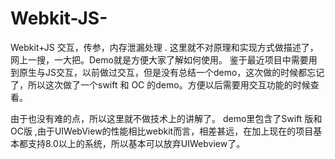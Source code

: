 # Webkit-JS-
Webkit+JS 交互，传参，内存泄漏处理 .
这里就不对原理和实现方式做描述了，网上一搜，一大把。Demo就是方便大家了解如何使用。 鉴于最近项目中需要用到原生与JS交互，以前做过交互，但是没有总结一个demo，这次做的时候都忘记了，所以这次做了一个swift 和 OC 的demo。方便以后需要用交互功能的时候查看。

由于也没有难的点，所以这里就不做技术上的讲解了。 demo里包含了Swift 版和 OC版  ,由于UIWebView的性能相比webkit而言，相差甚远，在加上现在的项目基本都支持8.0以上的系统，所以基本可以放弃UIWebview了。
